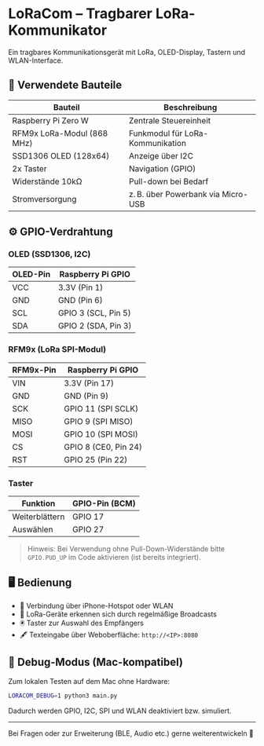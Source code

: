 # LoRaCom – Tragbarer LoRa-Kommunikator

Ein tragbares Kommunikationsgerät mit LoRa, OLED-Display, Tastern und WLAN-Interface.

## 🔧 Verwendete Bauteile

| Bauteil                    | Beschreibung                       |
| -------------------------- | ---------------------------------- |
| Raspberry Pi Zero W        | Zentrale Steuereinheit             |
| RFM9x LoRa-Modul (868 MHz) | Funkmodul für LoRa-Kommunikation   |
| SSD1306 OLED (128x64)      | Anzeige über I2C                   |
| 2x Taster                  | Navigation (GPIO)                  |
| Widerstände 10kΩ           | Pull-down bei Bedarf               |
| Stromversorgung            | z. B. über Powerbank via Micro-USB |

## ⚙️ GPIO-Verdrahtung

### OLED (SSD1306, I2C)

| OLED-Pin | Raspberry Pi GPIO   |
| -------- | ------------------- |
| VCC      | 3.3V (Pin 1)        |
| GND      | GND (Pin 6)         |
| SCL      | GPIO 3 (SCL, Pin 5) |
| SDA      | GPIO 2 (SDA, Pin 3) |

### RFM9x (LoRa SPI-Modul)

| RFM9x-Pin | Raspberry Pi GPIO    |
| --------- | -------------------- |
| VIN       | 3.3V (Pin 17)        |
| GND       | GND (Pin 9)          |
| SCK       | GPIO 11 (SPI SCLK)   |
| MISO      | GPIO 9 (SPI MISO)    |
| MOSI      | GPIO 10 (SPI MOSI)   |
| CS        | GPIO 8 (CE0, Pin 24) |
| RST       | GPIO 25 (Pin 22)     |

### Taster

| Funktion       | GPIO-Pin (BCM) |
| -------------- | -------------- |
| Weiterblättern | GPIO 17        |
| Auswählen      | GPIO 27        |

> Hinweis: Bei Verwendung ohne Pull-Down-Widerstände bitte `GPIO.PUD_UP` im Code aktivieren (ist bereits integriert).

## 🖥️ Bedienung

* 📱 Verbindung über iPhone-Hotspot oder WLAN
* 📶 LoRa-Geräte erkennen sich durch regelmäßige Broadcasts
* 🖲️ Taster zur Auswahl des Empfängers
* 🖋️ Texteingabe über Weboberfläche: `http://<IP>:8080`

## 🧪 Debug-Modus (Mac-kompatibel)

Zum lokalen Testen auf dem Mac ohne Hardware:

```bash
LORACOM_DEBUG=1 python3 main.py
```

Dadurch werden GPIO, I2C, SPI und WLAN deaktiviert bzw. simuliert.

---

Bei Fragen oder zur Erweiterung (BLE, Audio etc.) gerne weiterentwickeln 🚀
